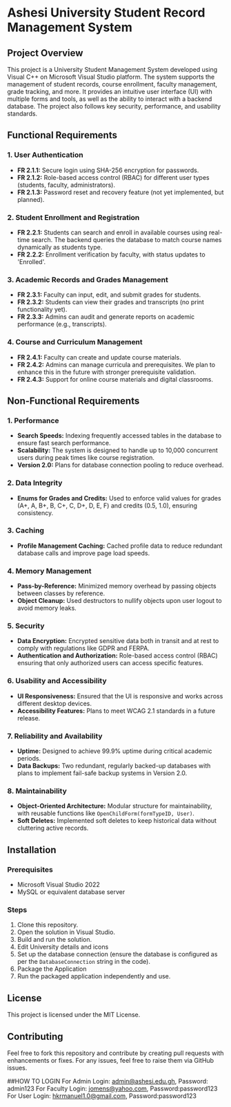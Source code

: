 # Ashesi University Student Record Management System

## Project Overview

This project is a University Student Management System developed using Visual C++ on Microsoft Visual Studio platform. The system supports the management of student records, course enrollment, faculty management, grade tracking, and more. It provides an intuitive user interface (UI) with multiple forms and tools, as well as the ability to interact with a backend database. The project also follows key security, performance, and usability standards.

## Functional Requirements

### 1. User Authentication

- **FR 2.1.1:** Secure login using SHA-256 encryption for passwords.
- **FR 2.1.2:** Role-based access control (RBAC) for different user types (students, faculty, administrators).
- **FR 2.1.3:** Password reset and recovery feature (not yet implemented, but planned).

### 2. Student Enrollment and Registration

- **FR 2.2.1:** Students can search and enroll in available courses using real-time search. The backend queries the database to match course names dynamically as students type.
- **FR 2.2.2:** Enrollment verification by faculty, with status updates to 'Enrolled'.

### 3. Academic Records and Grades Management

- **FR 2.3.1:** Faculty can input, edit, and submit grades for students.
- **FR 2.3.2:** Students can view their grades and transcripts (no print functionality yet).
- **FR 2.3.3:** Admins can audit and generate reports on academic performance (e.g., transcripts).

### 4. Course and Curriculum Management

- **FR 2.4.1:** Faculty can create and update course materials.
- **FR 2.4.2:** Admins can manage curricula and prerequisites. We plan to enhance this in the future with stronger prerequisite validation.
- **FR 2.4.3:** Support for online course materials and digital classrooms.

## Non-Functional Requirements

### 1. Performance

- **Search Speeds:** Indexing frequently accessed tables in the database to ensure fast search performance.
- **Scalability:** The system is designed to handle up to 10,000 concurrent users during peak times like course registration.
- **Version 2.0:** Plans for database connection pooling to reduce overhead.

### 2. Data Integrity

- **Enums for Grades and Credits:** Used to enforce valid values for grades (A+, A, B+, B, C+, C, D+, D, E, F) and credits (0.5, 1.0), ensuring consistency.

### 3. Caching

- **Profile Management Caching:** Cached profile data to reduce redundant database calls and improve page load speeds.

### 4. Memory Management

- **Pass-by-Reference:** Minimized memory overhead by passing objects between classes by reference.
- **Object Cleanup:** Used destructors to nullify objects upon user logout to avoid memory leaks.

### 5. Security

- **Data Encryption:** Encrypted sensitive data both in transit and at rest to comply with regulations like GDPR and FERPA.
- **Authentication and Authorization:** Role-based access control (RBAC) ensuring that only authorized users can access specific features.

### 6. Usability and Accessibility

- **UI Responsiveness:** Ensured that the UI is responsive and works across different desktop devices.
- **Accessibility Features:** Plans to meet WCAG 2.1 standards in a future release.

### 7. Reliability and Availability

- **Uptime:** Designed to achieve 99.9% uptime during critical academic periods.
- **Data Backups:** Two redundant, regularly backed-up databases with plans to implement fail-safe backup systems in Version 2.0.

### 8. Maintainability

- **Object-Oriented Architecture:** Modular structure for maintainability, with reusable functions like `OpenChildForm(formTypeID, User)`.
- **Soft Deletes:** Implemented soft deletes to keep historical data without cluttering active records.

## Installation

### Prerequisites

- Microsoft Visual Studio 2022
- MySQL or equivalent database server

### Steps

1. Clone this repository.
2. Open the solution in Visual Studio.
3. Build and run the solution.
4. Edit University details and icons
5. Set up the database connection (ensure the database is configured as per the `DatabaseConnection` string in the code).
6. Package the Application
7. Run the packaged application independently and use.

## License

This project is licensed under the MIT License.

## Contributing

Feel free to fork this repository and contribute by creating pull requests with enhancements or fixes. For any issues, feel free to raise them via GitHub issues.


##HOW TO LOGIN
For Admin Login: admin@ashesi.edu.gh, Password: admin123
For Faculty Login: jomens@yahoo.com, Password:password123
For User Login: hkrmanuel1.0@gmail.com, Password:password123
